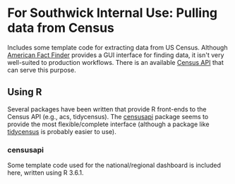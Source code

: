 # For Southwick Internal Use: Pulling data from Census

Includes some template code for extracting data from US Census. Although [American Fact Finder](https://factfinder.census.gov/faces/nav/jsf/pages/index.xhtml) provides a GUI interface for finding data, it isn't very well-suited to production workflows. There is an available [Census API](https://www.census.gov/developers/) that can serve this purpose.

## Using R

Several packages have been written that provide R front-ends to the Census API (e.g., acs, tidycensus). The [censusapi](https://hrecht.github.io/censusapi/) package seems to provide the most flexible/complete interface (although a package like [tidycensus](https://walkerke.github.io/tidycensus/) is probably easier to use).

### censusapi

Some template code used for the national/regional dashboard is included here, written using R 3.6.1.
